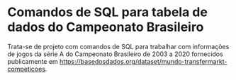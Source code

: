# Comandos de SQL para tabela de dados do Campeonato Brasileiro

Trata-se de projeto com comandos de SQL para trabalhar com informações de jogos da série A do Campeonato Brasileiro de 2003 a 2020 fornecidos publicamente em https://basedosdados.org/dataset/mundo-transfermarkt-competicoes.  